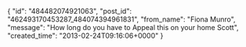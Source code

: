  {
   "id": "484482074921063",
   "post_id": "462493170453287_484074394961831",
   "from_name": "Fiona Munro",
   "message": "How long do you have to Appeal this  on your home Scott",
   "created_time": "2013-02-24T09:16:06+0000"
 }
